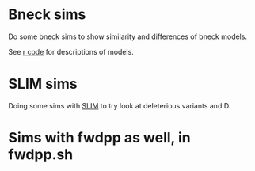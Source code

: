 # Bneck sims

Do some bneck sims to show similarity and differences of bneck models.

See [r code](http://rpubs.com/rossibarra/bneck) for descriptions of models.

# SLIM sims

Doing some sims with [SLIM](http://www.stanford.edu/~messer/software) to try look at deleterious variants and D.

# Sims with fwdpp as well, in fwdpp.sh
